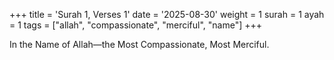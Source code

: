 +++
title = 'Surah 1, Verses 1'
date = '2025-08-30'
weight = 1
surah = 1
ayah = 1
tags = ["allah", "compassionate", "merciful", "name"]
+++

In the Name of Allah—the Most Compassionate, Most Merciful.